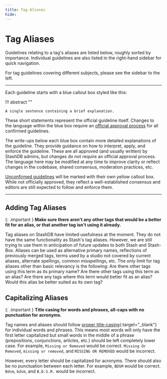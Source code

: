 ```yaml
---
title: Tag Aliases
hide:
---
```


# Tag Aliases

Guidelines relating to a tag's aliases are listed below, roughly sorted by importance. Individual guidelines are also listed in the right-hand sidebar for quick navigation.

For tag guidelines covering different subjects, please see the sidebar to the left.

---

Each guideline starts with a blue callout box styled like this:

!!! abstract ""

    A single sentence containing a brief explanation.

These short statements represent the official guideline itself. Changes to the language within the blue box require an [official approval process](LINKZ) for all confirmed guidelines.

The write-ups below each blue box contain more detailed explanations of the guideline. They provide guidance on how to interpret, apply, and enforce the guideline. These are all approved (and usually written) by StashDB admins, but changes do not require an official approval process. The language here may be modified at any time to improve clarity or reflect changes in the codebase, shared consensus, moderation practices, etc.

[Unconfirmed guidelines](LINKZ) will be marked with their own yellow callout box. While not officially approved, they reflect a well-established consensus and editors are still expected to follow and enforce them.

---

## Adding Tag Aliases

{: .important }
**Make sure there aren't any other tags that would be a better fit for an alias, or that another tag isn't using it already.**

Tag aliases on StashDB have limited usefulness at the moment. They do not have the same functionality as Stash's tag aliases. However, we are still trying to use them in anticipation of future updates to both Stash and Stash-Box. Aliases can be used as alternative primary names, reflections of previously merged tags, terms used by a studio not covered by current aliases, alternate spellings, common misspellings, etc. The only limit for tag aliases other than basic relevancy is the following: Are there other tags using this term as its primary name? Are there other tags using this term as an alias? Are there any tags where this term would better fit as an alias? Would this alias be better suited as its own tag?

## Capitalizing Aliases

{: .important }
**Title casing for words and phrases, all-caps with no punctuation for acronyms.**

Tag names and aliases should follow [proper title-casing](https://capitalizemytitle.com/style/AP/){:target="_blank"} for individual words and phrases. This means most words will only have the first letter capitalized but small words in the middle of a phrase (prepositions, conjunctions, articles, etc.) should be left completely lower case. For example, `Missing or Removed` would be correct. `Missing Or Removed`, `missing or removed`, and `MISSING OR REMOVED` would be incorrect.

However, every letter should be capitalized for acronyms. There should also be no punctuation between each letter. For example, `BDSM` would be correct. `Bdsm`, `bdsm`, and `B.D.S.M.` would be incorrect.
